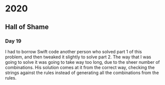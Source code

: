 # 2020
## Hall of Shame
### Day 19
I had to borrow Swift code another person who solved part 1 of this problem, and then tweaked it slightly to solve part 2.
The way that I was going to solve it was going to take way too long, due to the sheer number of combinations.
His solution comes at it from the correct way, checking the strings against the rules instead of generating all the combinations from the rules.
